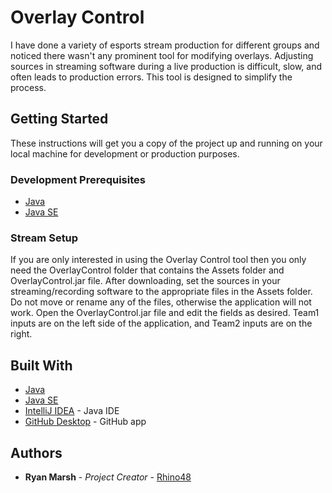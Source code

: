 # Overlay Control

I have done a variety of esports stream production for different groups and noticed there
wasn't any prominent tool for modifying overlays. Adjusting sources in streaming software during a live
production is difficult, slow, and often leads to production errors. This tool is designed to simplify the process.

## Getting Started

These instructions will get you a copy of the project up and running on your local machine for development or production purposes.

### Development Prerequisites

* [Java](https://www.java.com/inc/BrowserRedirect1.jsp)
* [Java SE](https://www.oracle.com/java/technologies/javase-downloads.html)


### Stream Setup

If you are only interested in using the Overlay Control tool then you only need the OverlayControl folder that contains the Assets
folder and OverlayControl.jar file.
After downloading, set the sources in your streaming/recording software to the appropriate files in the Assets folder.
Do not move or rename any of the files, otherwise the application will not work. Open the OverlayControl.jar file and
edit the fields as desired. Team1 inputs are on the left side of the application, and Team2 inputs are on the right.

## Built With

* [Java](https://www.java.com/inc/BrowserRedirect1.jsp)
* [Java SE](https://www.oracle.com/java/technologies/javase-downloads.html)
* [IntelliJ IDEA](https://www.jetbrains.com/idea/) - Java IDE
* [GitHub Desktop](https://desktop.github.com/) - GitHub app

## Authors

* **Ryan Marsh** - *Project Creator* - [Rhino48](https://github.com/Rhino48)
